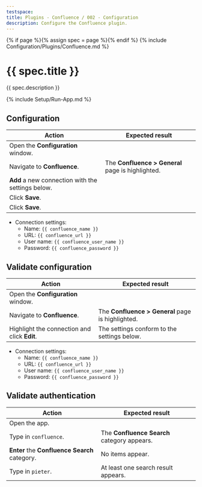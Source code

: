 ```yaml
---
testspace:
title: Plugins - Confluence / 002 - Configuration
description: Configure the Confluence plugin.
---
```


{% if page %}{% assign spec = page %}{% endif %}
{% include Configuration/Plugins/Confluence.md %}

# {{ spec.title }}

{{ spec.description }}

{% include Setup/Run-App.md %}

## Configuration

| Action                                            | Expected result                                   |
| ------------------------------------------------- | ------------------------------------------------- |
| Open the **Configuration** window.                |                                                   |
| Navigate to **Confluence**.                       | The **Confluence > General** page is highlighted. |
| **Add** a new connection with the settings below. |                                                   |
| Click **Save**.                                   |                                                   |
| Click **Save**.                                   |                                                   |

- Connection settings:
  - Name: `{{ confluence_name }}`
  - URL: `{{ confluence_url }}`
  - User name: `{{ confluence_user_name }}`
  - Password: `{{ confluence_password }}`

## Validate configuration

| Action                                       | Expected result                                   |
| -------------------------------------------- | ------------------------------------------------- |
| Open the **Configuration** window.           |                                                   |
| Navigate to **Confluence**.                  | The **Confluence > General** page is highlighted. |
| Highlight the connection and click **Edit**. | The settings conform to the settings below.       |

- Connection settings:
  - Name: `{{ confluence_name }}`
  - URL: `{{ confluence_url }}`
  - User name: `{{ confluence_user_name }}`
  - Password: `{{ confluence_password }}`

## Validate authentication

| Action                                        | Expected result                             |
| --------------------------------------------- | ------------------------------------------- |
| Open the app.                                 |                                             |
| Type in `confluence`.                         | The **Confluence Search** category appears. |
| **Enter** the **Confluence Search** category. | No items appear.                            |
| Type in `pieter`.                             | At least one search result appears.         |
